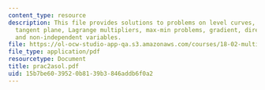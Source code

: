 ```yaml
---
content_type: resource
description: This file provides solutions to problems on level curves, partial derivatives,
  tangent plane, Lagrange multipliers, max-min problems, gradient, directional derivative,
  and non-independent variables.
file: https://ol-ocw-studio-app-qa.s3.amazonaws.com/courses/18-02-multivariable-calculus-spring-2006/15b7be6039520b8139b3846addb6f0a2_prac2asol.pdf
file_type: application/pdf
resourcetype: Document
title: prac2asol.pdf
uid: 15b7be60-3952-0b81-39b3-846addb6f0a2
---
```

